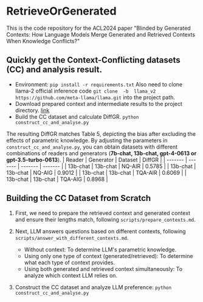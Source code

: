 # RetrieveOrGenerated
This is the code repository for the ACL2024 paper "Blinded by Generated Contexts: How Language Models Merge Generated and Retrieved Contexts When Knowledge Conflicts?"

## Quickly get the **C**ontext-**C**onflicting datasets (**CC**) and analysis result.
- Environment:
`pip install -r requirements.txt`
Also need to clone llama-2 official inference code `git clone  -b  llama_v2 https://github.com/meta-llama/llama.git` into the project path.
- Download prepared context and intermediate results to the project directory.
[link](https://drive.google.com/drive/folders/1Kisw8LXoa12kLm9XyT_1u4TJ64DgJfBR?usp=sharing)
- Build the CC dataset and calculate DiffGR.
`python construct_cc_and_analyse.py`

The resulting DiffGR matches Table 5, depicting the bias after excluding the effects of parametric knowledge.
By adjusting the parameters in `construct_cc_and_analyse.py`, you can obtain datasets with different combinations of readers and generators (**7b-chat, 13b-chat, gpt-4-0613 or gpt-3.5-turbo-0613**).
| Reader | Generator | Dataset | DiffGR | 
| ------- | ------- | ------- | ------- |
| 13b-chat   | 13b-chat   | NQ-AIR   | 0.5785 |
| 13b-chat   | 13b-chat   | NQ-AIG   | 0.9012 |
| 13b-chat   | 13b-chat   | TQA-AIR   | 0.6069 |
| 13b-chat   | 13b-chat   | TQA-AIG   | 0.8968 |


## Building the CC Dataset from Scratch
1. First, we need to prepare the retrieved context and generated context and ensure their lengths match, following `scripts/prepare_contexts.md`.

2. Next, LLM answers questions based on different contexts, following `scripts/answer_with_different_contexts.md`.
   - Without context: To determine LLM's parametric knowledge.
   - Using only one type of context (generated/retrieved): To determine what each type of context provides.
   - Using both generated and retrieved context simultaneously: To analyze which context LLM relies on.

3. Construct the CC dataset and analyze LLM preference:
`python construct_cc_and_analyse.py`

